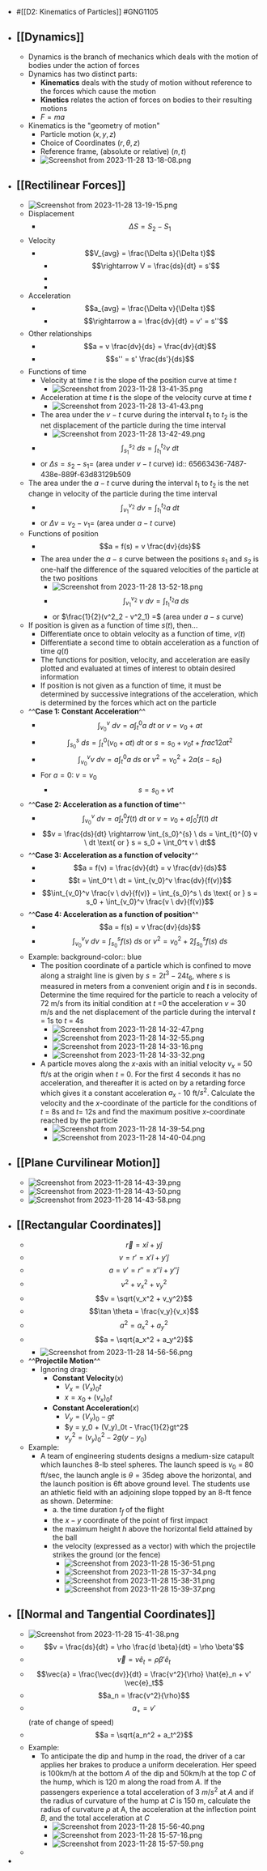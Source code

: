 - #[[D2: Kinematics of Particles]] #GNG1105
- ## [[Dynamics]]
	- Dynamics is the branch of mechanics which deals with the motion of bodies under the action of forces
	- Dynamics has two distinct parts:
		- **Kinematics** deals with the study of motion without reference to the forces which cause the motion
		- **Kinetics** relates the action of forces on bodies to their resulting motions
		- $F = ma$
	- Kinematics is the "geometry of motion"
		- Particle motion $(x,y,z)$
		- Choice of Coordinates $(r, \theta, z)$
		- Reference frame, (absolute or relative) $(n,t)$
		- ![Screenshot from 2023-11-28 13-18-08.png](../assets/Screenshot_from_2023-11-28_13-18-08_1701195523755_0.png)
- ## [[Rectilinear Forces]]
	- ![Screenshot from 2023-11-28 13-19-15.png](../assets/Screenshot_from_2023-11-28_13-19-15_1701195570353_0.png)
	- Displacement
		- $$\Delta S = S_2 - S_1$$
	- Velocity
		- $$V_{avg} = \frac{\Delta s}{\Delta t}$$
			- $$\rightarrow V = \frac{ds}{dt} = s'$$
			-
			-
	- Acceleration
		- $$a_{avg} = \frac{\Delta v}{\Delta t}$$
			- $$\rightarrow a = \frac{dv}{dt} = v' = s''$$
	- Other relationships
		- $$a = v \frac{dv}{ds} = \frac{dv}{dt}$$
		- $$s'' = s' \frac{ds'}{ds}$$
	- Functions of time
		- Velocity at time $t$ is the slope of the position curve at time $t$
			- ![Screenshot from 2023-11-28 13-41-35.png](../assets/Screenshot_from_2023-11-28_13-41-35_1701196922038_0.png)
		- Acceleration at time $t$ is the slope of the velocity curve at time $t$
			- ![Screenshot from 2023-11-28 13-41-43.png](../assets/Screenshot_from_2023-11-28_13-41-43_1701196962703_0.png)
		- The area under the $v-t$ curve during the interval $t_1$ to $t_2$ is the net displacement of the particle during the time interval
			- ![Screenshot from 2023-11-28 13-42-49.png](../assets/Screenshot_from_2023-11-28_13-42-49_1701196994216_0.png)
		- $$\int_{s_1}^{s_2} \ ds = \int_{t_1}^{t_2} v \ dt$$
		- or $\Delta s = s_2 - s_1 =$ (area under $v-t$ curve)
		  id:: 65663436-7487-438e-889f-63d83129b509
	- The area under the $a - t$ curve during the interval $t_1$ to $t_2$ is the net change in velocity of the particle during the time interval
		- $$\int_{v_1}^{v_2} \ dv = \int_{t_1}^{t_2} a \ dt$$
		- or $\Delta v = v_2 - v_1 =$ (area under $a-t$ curve)
	- Functions of position
		- $$a = f(s) = v \frac{dv}{ds}$$
		- The area under the $a-s$ curve between the positions $s_1$ and $s_2$ is one-half the difference of the squared velocities of the particle at the two positions
			- ![Screenshot from 2023-11-28 13-52-18.png](../assets/Screenshot_from_2023-11-28_13-52-18_1701197565364_0.png)
			- $$\int_{v_1}^{v_2} \ v \ dv = \int_{t_1}^{t_2} a \ ds$$
			- or $\frac{1}{2}(v^2_2 - v^2_1) =$ (area under $a-s$ curve)
	- If position is given as a function of time $s(t)$, then...
		- Differentiate once to obtain velocity as a function of time, $v(t)$
		- Differentiate a second time to obtain acceleration as a function of time $q(t)$
		- The functions for position, velocity, and acceleration are easily plotted and evaluated at times of interest to obtain desired information
		- If position is not given as a function of time, it must be determined by successive integrations of the acceleration, which is determined by the forces which act on the particle
	- ^^**Case 1: Constant Acceleration**^^
		- $$\int_{v_0}^{v} \ dv = a \int_{t}^{0} a \ dt \text{ or } v = v_0 + at$$
		- $$\int_{s_0}^{s} \ ds = \int_{t}^{0} (v_0 + at)\ dt \text{ or } s = s_0 + v_0t + frac{1}{2}at^2$$
		- $$\int_{v_0}^{v}  v \ dv = a \int_{t}^{0} a \ ds \text{ or } v^2 = v_0^2 + 2a(s - s_0)$$
		- For $a = 0$: $v = v_0$
			- $$s = s_0 + vt$$
	- ^^**Case 2: Acceleration as a function of time**^^
		- $$\int_{v_0}^{v} \ dv = a \int_{t}^{0} f(t) \ dt \text{ or } v = v_0 + a\int_0^t f(t) \ dt$$
		- $$v = \frac{ds}{dt} \rightarrow \int_{s_0}^{s} \ ds =  \int_{t}^{0} v \ dt \text{ or } s = s_0 + \int_0^t v \ dt$$
	- ^^**Case 3: Acceleration as a function of velocity**^^
		- $$a = f(v) = \frac{dv}{dt} = v \frac{dv}{ds}$$
		- $$t = \int_0^t \ dt = \int_{v_0}^v \frac{dv}{f(v)}$$
		- $$\int_{v_0}^v \frac{v \ dv}{f(v)} = \int_{s_0}^s \ ds \text{ or } s = s_0 + \int_{v_0}^v \frac{v \ dv}{f(v)}$$
	- ^^**Case 4: Acceleration as a function of position**^^
		- $$a = f(s) = v \frac{dv}{ds}$$
		- $$\int_{v_0}^v v \ dv = \int_{s_0}^s f(s) \ ds \text{ or } v^2 = v_0^2 + 2\int_{s_0}^s f(s) \ ds$$
	- Example:
	  background-color:: blue
		- The position coordinate of a particle which is confined to move along a straight line is given by $s = 2t^3 - 24t _6$, where $s$ is measured in meters from a convenient origin and $t$ is in seconds. Determine the time required for the particle to reach a velocity of 72 m/s from its initial condition at $t$ =0  the acceleration $v$ = 30 m/s and the net displacement of the particle during the interval $t$ = 1s to $t$ = 4s
			- ![Screenshot from 2023-11-28 14-32-47.png](../assets/Screenshot_from_2023-11-28_14-32-47_1701200073302_0.png)
			- ![Screenshot from 2023-11-28 14-32-55.png](../assets/Screenshot_from_2023-11-28_14-32-55_1701200077178_0.png)
			- ![Screenshot from 2023-11-28 14-33-16.png](../assets/Screenshot_from_2023-11-28_14-33-16_1701200081300_0.png)
			- ![Screenshot from 2023-11-28 14-33-32.png](../assets/Screenshot_from_2023-11-28_14-33-32_1701200086395_0.png)
		- A particle moves along the $x$-axis with an initial velocity $v_x$ = 50 ft/s at the origin when $t$ = 0.  For the first 4 seconds it has no acceleration, and thereafter it is acted on by a retarding force which gives it a constant acceleration $a_x$ - 10 ft/$s^2$. Calculate the velocity and the $x$-coordinate of the particle for the conditions of $t$ = 8s and $t$= 12s and find the maximum positive $x$-coordinate reached by the particle
			- ![Screenshot from 2023-11-28 14-39-54.png](../assets/Screenshot_from_2023-11-28_14-39-54_1701200438969_0.png)
			- ![Screenshot from 2023-11-28 14-40-04.png](../assets/Screenshot_from_2023-11-28_14-40-04_1701200442657_0.png)
- ## [[Plane Curvilinear Motion]]
	- ![Screenshot from 2023-11-28 14-43-39.png](../assets/Screenshot_from_2023-11-28_14-43-39_1701200658887_0.png)
	- ![Screenshot from 2023-11-28 14-43-50.png](../assets/Screenshot_from_2023-11-28_14-43-50_1701200687383_0.png)
	- ![Screenshot from 2023-11-28 14-43-58.png](../assets/Screenshot_from_2023-11-28_14-43-58_1701200711321_0.png)
- ## [[Rectangular Coordinates]]
	- $$\vec{r} = x \hat{i} + y\hat{j}$$
	- $$v = r' = x'\hat{i} + y'\hat{j}$$
	- $$a = v' = r'' = x'' \hat{i} + y''\hat{j}$$
	- $$v^2 + v_x^2 + v_y^2$$
	- $$v = \sqrt{v_x^2 + v_y^2}$$
	- $$\tan \theta = \frac{v_y}{v_x}$$
	- $$a^2 = a_x^2 + a_y^2$$
	- $$a = \sqrt{a_x^2 + a_y^2}$$
		- ![Screenshot from 2023-11-28 14-56-56.png](../assets/Screenshot_from_2023-11-28_14-56-56_1701201436252_0.png)
	- ^^**Projectile Motion**^^
		- Ignoring drag:
			- **Constant Velocity**$(x)$
				- $V_x = (V_x)_0t$
				- $x = x_0 + (v_x)_0t$
			- **Constant Acceleration**$(x)$
				- $V_y = (V_y)_0 - gt$
				- $y = y_0 + (V_y)_0t - \frac{1}{2}gt^2$
				- $v_y^2 = (v_y)_0^2 - 2g(y - y_0)$
	- Example:
		- A team of engineering students designs a medium-size catapult which launches 8-lb steel spheres. The launch speed is $v_0$ = 80 ft/sec, the launch angle is $\theta = 35 \deg$ above the horizontal, and the launch position is 6ft above ground level. The students use an athletic field with an adjoining slope topped by an 8-ft fence as shown. Determine:
			- a. the time duration $t_f$ of the flight
			- the $x-y$ coordinate of the point of first impact
			- the maximum height $h$ above the horizontal field attained by the ball
			- the velocity (expressed as a vector) with which the projectile strikes the ground (or the fence)
				- ![Screenshot from 2023-11-28 15-36-51.png](../assets/Screenshot_from_2023-11-28_15-36-51_1701203841907_0.png)
				- ![Screenshot from 2023-11-28 15-37-34.png](../assets/Screenshot_from_2023-11-28_15-37-34_1701203889450_0.png)
				- ![Screenshot from 2023-11-28 15-38-31.png](../assets/Screenshot_from_2023-11-28_15-38-31_1701203955494_0.png)
				- ![Screenshot from 2023-11-28 15-39-37.png](../assets/Screenshot_from_2023-11-28_15-39-37_1701204012209_0.png)
- ## [[Normal and Tangential Coordinates]]
	- ![Screenshot from 2023-11-28 15-41-38.png](../assets/Screenshot_from_2023-11-28_15-41-38_1701204116451_0.png)
	- $$v = \frac{ds}{dt} = \rho \frac{d \beta}{dt} = \rho \beta'$$
	- $$\vec{v} = v \hat{e}_t = \rho \beta' \hat{e}_t$$
	- $$\vec{a} = \frac{\vec{dv}}{dt} = \frac{v^2}{\rho} \hat{e}_n + v' \vec{e}_t$$
	- $$a_n = \frac{v^2}{\rho}$$
	- $$a_+ =v'$$ (rate of change of speed)
	- $$a = \sqrt{a_n^2 + a_t^2}$$
	- Example:
		- To anticipate the dip and hump in the road, the driver of a car applies her brakes to produce a uniform deceleration. Her speed is 100km/h at the bottom $A$ of the dip and 50km/h at the top $C$ of the hump, which is 120 m along the road from $A$. If the passengers experience a total acceleration of 3 $m/s^2$ at $A$ and if the radius of curvature of the hump at $C$ is 150 m, calculate the radius of curvature $\rho$ at A, the acceleration at the inflection point $B$, and the total acceleration at $C$
			- ![Screenshot from 2023-11-28 15-56-40.png](../assets/Screenshot_from_2023-11-28_15-56-40_1701205023462_0.png)
			- ![Screenshot from 2023-11-28 15-57-16.png](../assets/Screenshot_from_2023-11-28_15-57-16_1701205063836_0.png)
			- ![Screenshot from 2023-11-28 15-57-59.png](../assets/Screenshot_from_2023-11-28_15-57-59_1701205138098_0.png)
	-
-